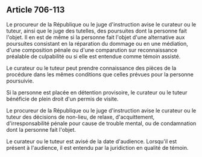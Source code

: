 Article 706-113
----
Le procureur de la République ou le juge d'instruction avise le curateur ou le
tuteur, ainsi que le juge des tutelles, des poursuites dont la personne fait
l'objet. Il en est de même si la personne fait l'objet d'une alternative aux
poursuites consistant en la réparation du dommage ou en une médiation, d'une
composition pénale ou d'une comparution sur reconnaissance préalable de
culpabilité ou si elle est entendue comme témoin assisté.

Le curateur ou le tuteur peut prendre connaissance des pièces de la procédure
dans les mêmes conditions que celles prévues pour la personne poursuivie.

Si la personne est placée en détention provisoire, le curateur ou le tuteur
bénéficie de plein droit d'un permis de visite.

Le procureur de la République ou le juge d'instruction avise le curateur ou le
tuteur des décisions de non-lieu, de relaxe, d'acquittement, d'irresponsabilité
pénale pour cause de trouble mental, ou de condamnation dont la personne fait
l'objet.

Le curateur ou le tuteur est avisé de la date d'audience. Lorsqu'il est présent
à l'audience, il est entendu par la juridiction en qualité de témoin.
